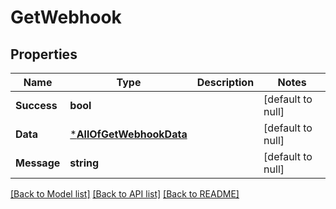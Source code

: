 # GetWebhook

## Properties
Name | Type | Description | Notes
------------ | ------------- | ------------- | -------------
**Success** | **bool** |  | [default to null]
**Data** | [***AllOfGetWebhookData**](AllOfGetWebhookData.md) |  | [default to null]
**Message** | **string** |  | [default to null]

[[Back to Model list]](../README.md#documentation-for-models) [[Back to API list]](../README.md#documentation-for-api-endpoints) [[Back to README]](../README.md)

